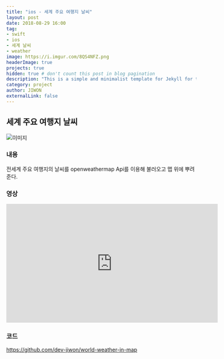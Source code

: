 ```yaml
---
title: "ios - 세계 주요 여행지 날씨"
layout: post
date: 2018-08-29 16:00
tag: 
- swift
- ios
- 세계 날씨
- weather
image: https://i.imgur.com/8QS4NFZ.png
headerImage: true
projects: true
hidden: true # don't count this post in blog pagination
description: "This is a simple and minimalist template for Jekyll for those who likes to eat noodles."
category: project
author: JIWON
externalLink: false
---
```


## 세계 주요 여행지 날씨
![이미지](https://i.imgur.com/hNso8Ui.jpg)
### 내용
전세계 주요 여행지의 날씨를 openweathermap Api를 이용해 불러오고 맵 위에 뿌려준다.

### 영상
<iframe width="560" height="315" src="https://www.youtube.com/embed/4A96lezXmvM" frameborder="0" allow="autoplay; encrypted-media" allowfullscreen></iframe>

### 코드
https://github.com/dev-jiwon/world-weather-in-map